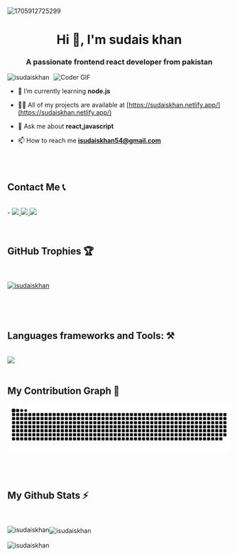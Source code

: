 ![1705912725299](https://github.com/isudaiskhan/isudaiskhan/assets/134719836/e722362d-6e10-4361-836d-22dec527ab16)

<h1 align="center">Hi 👋, I'm sudais khan</h1>
<h3 align="center">A passionate frontend react developer from pakistan</h3>

<img align="right" alt="Coder GIF" width=400 src="https://images.squarespace-cdn.com/content/v1/5769fc401b631bab1addb2ab/1541580611624-TE64QGKRJG8SWAIUS7NS/ke17ZwdGBToddI8pDm48kPoswlzjSVMM-SxOp7CV59BZw-zPPgdn4jUwVcJE1ZvWQUxwkmyExglNqGp0IvTJZamWLI2zvYWH8K3-s_4yszcp2ryTI0HqTOaaUohrI8PI6FXy8c9PWtBlqAVlUS5izpdcIXDZqDYvprRqZ29Pw0o/coding-freak.gif" />

<p align="left"> <img src="https://komarev.com/ghpvc/?username=isudaiskhan&label=Profile%20views&color=0e75b6&style=flat" alt="isudaiskhan" /> </p>



- 🌱 I’m currently learning **node.js**

- 👨‍💻 All of my projects are available at [https://sudaiskhan.netlify.app/](https://sudaiskhan.netlify.app/)

- 💬 Ask me about **react,javascript**

- 📫 How to reach me **isudaiskhan54@gmail.com**

<br/><br/>

<h2 align="left">Contact Me   📞 </h2>
<br/>
<div align="left">
- <a href="https://www.linkedin.com/in/sudais-khan-a660912a2/">
<img src="https://img.shields.io/badge/LinkedIn-0077B5?style=for-the-badge&logo=linkedin&logoColor=white" targer"_blank" />
</a>

<a href="mailto: isudaiskhan54@gmail.com">
<img src="https://img.shields.io/badge/Gmail-D14836?style=for-the-badge&logo=gmail&logoColor=white" targer"_blank/>
</a>

 <a href="https://sudaiskhan.netlify.app/">
<img src="https://img.shields.io/badge/Portfolio-255E63?style=for-the-badge&logo=About.me&logoColor=white" targer"_blank" />
</a>

</div>
<br/><br/>

<h2 align="left">GitHub Trophies  🏆 </h2>
<br/>

<p align="left"> <a href="https://github.com/ryo-ma/github-profile-trophy"><img src="https://github-profile-trophy.vercel.app/?username=isudaiskhan" alt="isudaiskhan" /></a> </p>

<p align="left"> <a href="https://twitter.com/" target="blank"><img src="https://img.shields.io/twitter/follow/?logo=twitter&style=for-the-badge" alt="" /></a> </p>

<br/>

<h2 align="left">Languages frameworks and Tools: ⚒️ </h2>
<br/>
<div>
  <a href=""https://skillicons.dev">
    <img src="https://skillicons.dev/icons?i=js,html,css,react,tailwind,nodejs,php,bootstrap,mongodb,mysql,ts,github,express,threejs,netlify,(https://skillicons.dev)"/>
  </a>
</div>
 <br/>

<h2 align="left">My Contribution Graph 🐍 </h2>
<a target="_blank" rel="noopener noreferrer nofollow" href="https://raw.githubusercontent.com/salesp07/salesp07/output/github-contribution-grid-snake.svg"><img alt="snake eating my contributions" src="https://raw.githubusercontent.com/salesp07/salesp07/output/github-contribution-grid-snake.svg" style="max-width: 100%;"></a>


<br/><br/>

<h2 align="left">My Github Stats ⚡ </h2>
<br/>

<div>
   <p><img align="left" src="https://github-readme-stats.vercel.app/api/top-langs?username=isudaiskhan&theme=ayu-mirage&show_icons=true&locale=en&layout=compact" alt="isudaiskhan" /></p>

<p><img align="center" src="https://github-readme-stats.vercel.app/api?username=isudaiskhan&theme=ayu-mirage&show_icons=true&locale=en" alt="isudaiskhan" /></p>
  <p><img align="center" src="https://github-readme-streak-stats.herokuapp.com/?user=isudaiskhan&theme=ayu-mirage&" alt="isudaiskhan" /></p>

  </div>






